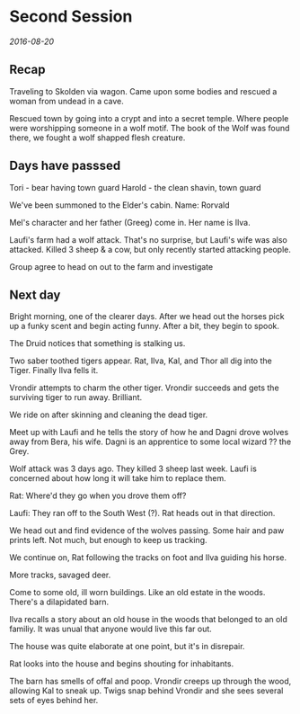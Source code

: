 # Second Session
_2016-08-20_

## Recap
Traveling to Skolden via wagon. Came upon some bodies and rescued a woman from undead in a cave.

Rescued town by going into a crypt and into a secret temple. Where people were worshipping
someone in a wolf motif.  The book of the Wolf was found there, we fought a wolf shapped
flesh creature.

## Days have passsed
Tori - bear having town guard
Harold - the clean shavin, town guard

We've been summoned to the Elder's cabin. Name: Rorvald

Mel's character and  her father (Greeg) come in. Her name is Ilva.

Laufi's farm had a wolf attack. That's no surprise, but Laufi's wife was also attacked.
Killed 3 sheep & a cow, but only recently started attacking people.

Group agree to head on out to the farm and investigate

## Next day

Bright morning, one of the clearer days. After we head out the horses pick
up a funky scent and begin acting funny. After a bit, they begin to spook.

The Druid notices that something is stalking us.

Two saber toothed tigers appear.
Rat, Ilva, Kal, and Thor all dig into the Tiger. Finally Ilva fells it.

Vrondir attempts to charm the other tiger. Vrondir succeeds and gets the
surviving tiger to run away. Brilliant.

We ride on after skinning and cleaning the dead tiger.

Meet up with Laufi and he tells the story of  how he and
Dagni drove wolves away from Bera, his wife. Dagni is an
apprentice to some local wizard ?? the Grey.

Wolf attack was 3 days ago. They killed 3 sheep last week.
Laufi is concerned about how long it will take him to replace them.

Rat: Where'd they go when you drove them off?

Laufi: They ran off to the South West (?). Rat heads out in that direction.

We head out and find evidence of the wolves passing. Some hair and paw prints
left. Not much, but enough to keep us tracking.

We continue on, Rat following the tracks on foot and Ilva guiding his horse.

More tracks, savaged deer.

Come to some old, ill worn buildings. Like an old estate in the woods.
There's a dilapidated barn.

Ilva recalls a story about an old house in the woods that belonged to an old
familiy. It was unual that anyone would live this far out.

The house was quite elaborate at one point, but it's in disrepair.

Rat looks into the house and begins shouting for inhabitants.

The barn has smells of offal and poop. Vrondir creeps up through the wood,
allowing Kal to sneak up. Twigs snap behind Vrondir and she sees several
sets of eyes behind her.


